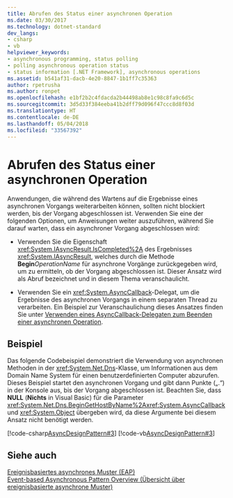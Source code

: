 ```yaml
---
title: Abrufen des Status einer asynchronen Operation
ms.date: 03/30/2017
ms.technology: dotnet-standard
dev_langs:
- csharp
- vb
helpviewer_keywords:
- asynchronous programming, status polling
- polling asynchronous operation status
- status information [.NET Framework], asynchronous operations
ms.assetid: b541af31-dacb-4e20-8847-1b1ff7c35363
author: rpetrusha
ms.author: ronpet
ms.openlocfilehash: e1bf2b2c4fdacda2b44498ab8e1c98c8fa9c6d5c
ms.sourcegitcommit: 3d5d33f384eeba41b2dff79d096f47ccc8d8f03d
ms.translationtype: HT
ms.contentlocale: de-DE
ms.lasthandoff: 05/04/2018
ms.locfileid: "33567392"
---
```

# <a name="polling-for-the-status-of-an-asynchronous-operation"></a>Abrufen des Status einer asynchronen Operation
Anwendungen, die während des Wartens auf die Ergebnisse eines asynchronen Vorgangs weiterarbeiten können, sollten nicht blockiert werden, bis der Vorgang abgeschlossen ist. Verwenden Sie eine der folgenden Optionen, um Anweisungen weiter auszuführen, während Sie darauf warten, dass ein asynchroner Vorgang abgeschlossen wird:  
  
-   Verwenden Sie die Eigenschaft <xref:System.IAsyncResult.IsCompleted%2A> des Ergebnisses <xref:System.IAsyncResult>, welches durch die Methode **Begin***OperationName* für asynchrone Vorgänge zurückgegeben wird, um zu ermitteln, ob der Vorgang abgeschlossen ist. Dieser Ansatz wird als Abruf bezeichnet und in diesem Thema veranschaulicht.  
  
-   Verwenden Sie ein <xref:System.AsyncCallback>-Delegat, um die Ergebnisse des asynchronen Vorgangs in einem separaten Thread zu verarbeiten. Ein Beispiel zur Veranschaulichung dieses Ansatzes finden Sie unter [Verwenden eines AsyncCallback-Delegaten zum Beenden einer asynchronen Operation](../../../docs/standard/asynchronous-programming-patterns/using-an-asynccallback-delegate-to-end-an-asynchronous-operation.md).  
  
## <a name="example"></a>Beispiel  
 Das folgende Codebeispiel demonstriert die Verwendung von asynchronen Methoden in der <xref:System.Net.Dns>-Klasse, um Informationen aus dem Domain Name System für einen benutzerdefinierten Computer abzurufen. Dieses Beispiel startet den asynchronen Vorgang und gibt dann Punkte („.“) in der Konsole aus, bis der Vorgang abgeschlossen ist. Beachten Sie, dass **NULL** (**Nichts** in Visual Basic) für die Parameter <xref:System.Net.Dns.BeginGetHostByName%2A><xref:System.AsyncCallback> und <xref:System.Object> übergeben wird, da diese Argumente bei diesem Ansatz nicht benötigt werden.  
  
 [!code-csharp[AsyncDesignPattern#3](../../../samples/snippets/csharp/VS_Snippets_CLR/AsyncDesignPattern/CS/Async_Poll.cs#3)]
 [!code-vb[AsyncDesignPattern#3](../../../samples/snippets/visualbasic/VS_Snippets_CLR/AsyncDesignPattern/VB/Async_Poll.vb#3)]  
  
## <a name="see-also"></a>Siehe auch  
 [Ereignisbasiertes asynchrones Muster (EAP)](../../../docs/standard/asynchronous-programming-patterns/event-based-asynchronous-pattern-eap.md)  
 [Event-based Asynchronous Pattern Overview (Übersicht über ereignisbasierte asynchrone Muster)](../../../docs/standard/asynchronous-programming-patterns/event-based-asynchronous-pattern-overview.md)
